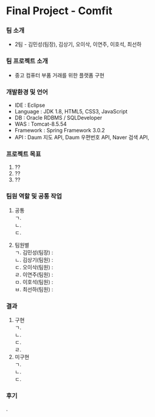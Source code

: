 # Final Project - Comfit
### 팀 소개
- 2팀 - 김민성(팀장), 김상기, 오이삭, 이연주, 이호석, 최선하

### 팀 프로젝트 소개
- 중고 컴퓨터 부품 거래를 위한 플랫폼 구현

### 개발환경 및 언어
- IDE : Eclipse 
- Language : JDK 1.8, HTML5, CSS3, JavaScript
- DB : Oracle RDBMS / SQLDeveloper
- WAS : Tomcat-8.5.54
- Framework : Spring Framework 3.0.2
- API : Daum 지도 API, Daum 우편번호 API, Naver 검색 API, 

### 프로젝트 목표
1. ?? <br>
2. ?? <br>
3. ?? <br>

### 팀원 역할 및 공통 작업
1. 공통<br>
   ㄱ. <br>
   ㄴ. <br>
   ㄷ. <br>
   
2. 팀원별   <br>
   ㄱ. 김민성(팀장) : <br>
   ㄴ. 김상기(팀원) :<br>
   ㄷ. 오이삭(팀원) :<br>
   ㄹ. 이연주(팀원) :<br>
   ㅁ. 이호석(팀원) :<br>
   ㅂ. 최선하(팀원) : <br>
   
### 결과

1. 구현<br>
   ㄱ.<br>
   ㄴ.<br>
   ㄷ.<br>
   ㄹ.<br>
2. 미구현<br>
   ㄱ.<br>
   ㄴ.<br>
   ㄷ.<br>
  
### 후기<br>
.


